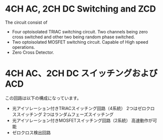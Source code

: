 # 4CH AC, 2CH DC Switching and ZCD
The circuit consist of 
- Four optoisolated TRIAC switching circuit.
  Two channels being zero cross switched and other two being random phase switched.
- Two optoisolated MOSFET switching circuit.
  Capable of High speed operations.
- Zero Cross Detector.


# 4CH AC、2CH DC スイッチングおよびACD
この回路は以下の構成になっています。
- 光アイソレーション付きTRIACスイッチング回路（4系統）
  2つはゼロクロススイッチング
  2つはランダムフェーズスイッチング
- 光アイソレーション付きMOSFETスイッチング回路（2系統）
  高速動作が可能
- ゼロクロス検出回路
